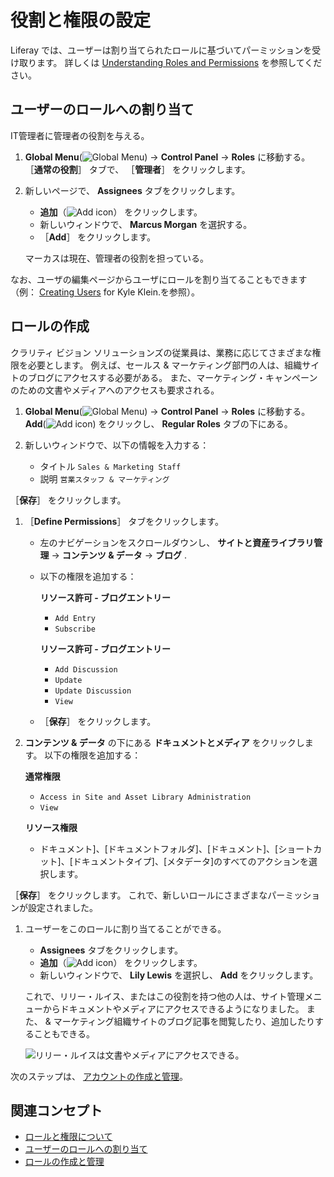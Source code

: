 # 役割と権限の設定

Liferay では、ユーザーは割り当てられたロールに基づいてパーミッションを受け取ります。 詳しくは [Understanding Roles and Permissions](https://learn.liferay.com/en/w/dxp/users-and-permissions/roles-and-permissions/understanding-roles-and-permissions) を参照してください。

## ユーザーのロールへの割り当て

IT管理者に管理者の役割を与える。

1. **Global Menu**(![Global Menu](../../images/icon-applications-menu.png)) &rarr; **Control Panel** &rarr; **Roles** に移動する。 ［**通常の役割**］ タブで、 ［**管理者**］ をクリックします。

1. 新しいページで、 **Assignees** タブをクリックします。

   - **追加**（![Add icon](../../images/icon-add.png)） をクリックします。
   - 新しいウィンドウで、 **Marcus Morgan** を選択する。
   - ［**Add**］ をクリックします。

   マーカスは現在、管理者の役割を担っている。

なお、ユーザの編集ページからユーザにロールを割り当てることもできます（例： [Creating Users](./managing-users.md#creating-users) for Kyle Klein.を参照）。

## ロールの作成

クラリティ ビジョン ソリューションズの従業員は、業務に応じてさまざまな権限を必要とします。 例えば、セールス & マーケティング部門の人は、組織サイトのブログにアクセスする必要がある。 また、マーケティング・キャンペーンのための文書やメディアへのアクセスも要求される。

1. **Global Menu**(![Global Menu](../../images/icon-applications-menu.png)) &rarr; **Control Panel** &rarr; **Roles** に移動する。 **Add**(![Add icon](../../images/icon-add.png)) をクリックし、 **Regular Roles** タブの下にある。

1. 新しいウィンドウで、以下の情報を入力する：

   * タイトル `Sales & Marketing Staff`
   * 説明 `営業スタッフ & マーケティング`

［**保存**］ をクリックします。

1. ［**Define Permissions**］ タブをクリックします。

   * 左のナビゲーションをスクロールダウンし、 **サイトと資産ライブラリ管理** &rarr; **コンテンツ & データ** &rarr; **ブログ** .
   * 以下の権限を追加する：

      **リソース許可 - ブログエントリー**
      - `Add Entry`
      - `Subscribe`

      **リソース許可 - ブログエントリー**
      - `Add Discussion`
      - `Update`
      - `Update Discussion`
      - `View`

   * ［**保存**］ をクリックします。

1. **コンテンツ & データ** の下にある **ドキュメントとメディア** をクリックします。 以下の権限を追加する：

   **通常権限**
   - `Access in Site and Asset Library Administration`
   - `View`

   **リソース権限**
   - ドキュメント]、[ドキュメントフォルダ]、[ドキュメント]、[ショートカット]、[ドキュメントタイプ]、[メタデータ]のすべてのアクションを選択します。

［**保存**］ をクリックします。 これで、新しいロールにさまざまなパーミッションが設定されました。

1. ユーザーをこのロールに割り当てることができる。

   * **Assignees** タブをクリックします。
   * **追加**（![Add icon](../../images/icon-add.png)） をクリックします。
   * 新しいウィンドウで、 **Lily Lewis** を選択し、 **Add** をクリックします。

   これで、リリー・ルイス、またはこの役割を持つ他の人は、サイト管理メニューからドキュメントやメディアにアクセスできるようになりました。 また、 & マーケティング組織サイトのブログ記事を閲覧したり、追加したりすることもできる。

   ![リリー・ルイスは文書やメディアにアクセスできる。](./setting-roles-and-permissions/images/01.png)

次のステップは、 [アカウントの作成と管理](./working-with-accounts.md)。

## 関連コンセプト

- [ロールと権限について](https://learn.liferay.com/en/w/dxp/users-and-permissions/roles-and-permissions/understanding-roles-and-permissions)
- [ユーザーのロールへの割り当て](https://learn.liferay.com/en/w/dxp/users-and-permissions/roles-and-permissions/assigning-users-to-roles)
- [ロールの作成と管理](https://learn.liferay.com/en/w/dxp/users-and-permissions/roles-and-permissions/creating-and-managing-roles)
